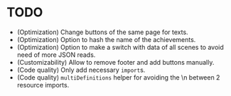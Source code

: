 # TODO

- (Optimization) Change buttons of the same page for texts.
- (Optimization) Option to hash the name of the achievements.
- (Optimization) Option to make a switch with data of all scenes to avoid need of more JSON reads.
- (Customizability) Allow to remove footer and add buttons manually.
- (Code quality) Only add necessary `import`s.
- (Code quality) `multiDefinitions` helper for avoiding the \n between 2 resource imports.
